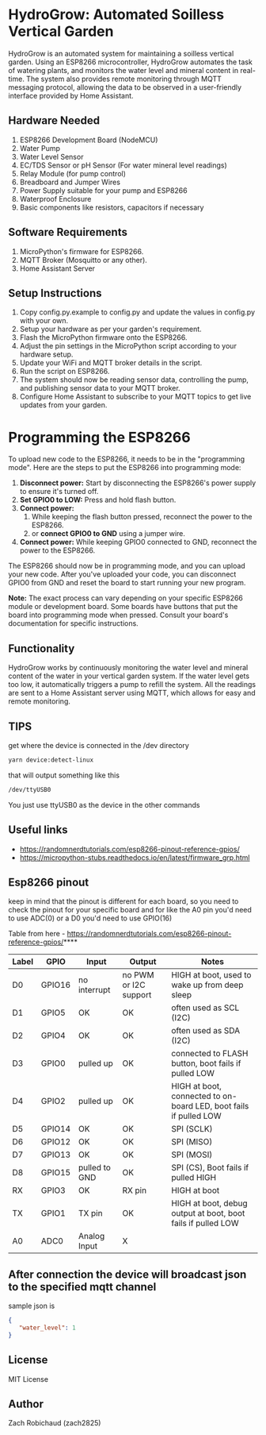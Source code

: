 # HydroGrow: Automated Soilless Vertical Garden

HydroGrow is an automated system for maintaining a soilless vertical garden. Using an ESP8266 microcontroller, HydroGrow
automates the task of watering plants, and monitors the water level and mineral content in real-time. The system also
provides remote monitoring through MQTT messaging protocol, allowing the data to be observed in a user-friendly
interface provided by Home Assistant.

## Hardware Needed

1. ESP8266 Development Board (NodeMCU)
2. Water Pump
3. Water Level Sensor
4. EC/TDS Sensor or pH Sensor (For water mineral level readings)
5. Relay Module (for pump control)
6. Breadboard and Jumper Wires
7. Power Supply suitable for your pump and ESP8266
8. Waterproof Enclosure
9. Basic components like resistors, capacitors if necessary

## Software Requirements

1. MicroPython's firmware for ESP8266.
2. MQTT Broker (Mosquitto or any other).
3. Home Assistant Server

## Setup Instructions

1. Copy config.py.example to config.py and update the values in config.py with your own.
2. Setup your hardware as per your garden's requirement.
3. Flash the MicroPython firmware onto the ESP8266.
4. Adjust the pin settings in the MicroPython script according to your hardware setup.
5. Update your WiFi and MQTT broker details in the script.
6. Run the script on ESP8266.
7. The system should now be reading sensor data, controlling the pump, and publishing sensor data to your MQTT broker.
8. Configure Home Assistant to subscribe to your MQTT topics to get live updates from your garden.

# Programming the ESP8266

To upload new code to the ESP8266, it needs to be in the "programming mode". Here are the steps to put the ESP8266 into
programming mode:

1. **Disconnect power:** Start by disconnecting the ESP8266's power supply to ensure it's turned off.
2. **Set GPIO0 to LOW:** Press and hold flash button.
3. **Connect power:** 
   1. While keeping the flash button pressed, reconnect the power to the ESP8266. 
   2. or **connect GPIO0 to GND** using a jumper wire.
4. **Connect power:** While keeping GPIO0 connected to GND, reconnect the power to the ESP8266.

The ESP8266 should now be in programming mode, and you can upload your new code. After you've uploaded your code, you
can disconnect GPIO0 from GND and reset the board to start running your new program.

**Note:** The exact process can vary depending on your specific ESP8266 module or development board. Some boards have
buttons that put the board into programming mode when pressed. Consult your board's documentation for specific
instructions.

## Functionality

HydroGrow works by continuously monitoring the water level and mineral content of the water in your vertical garden
system. If the water level gets too low, it automatically triggers a pump to refill the system. All the readings are
sent to a Home Assistant server using MQTT, which allows for easy and remote monitoring.

## TIPS

get where the device is connected in the /dev directory 
    
```bash
yarn device:detect-linux
```

that will output something like this

```bash
/dev/ttyUSB0
```

You just use ttyUSB0 as the device in the other commands

## Useful links

* https://randomnerdtutorials.com/esp8266-pinout-reference-gpios/
* https://micropython-stubs.readthedocs.io/en/latest/firmware_grp.html

## Esp8266 pinout

keep in mind that the pinout is different for each board,
so you need to check the pinout for your specific board and for like the A0 pin you'd need to use ADC(0)
or a D0 you'd need to use GPIO(16)

Table from here - https://randomnerdtutorials.com/esp8266-pinout-reference-gpios/****

| Label | GPIO   | Input         | Output                | Notes                                                             |
|-------|--------|---------------|-----------------------|-------------------------------------------------------------------|
| D0    | GPIO16 | no interrupt  | no PWM or I2C support | HIGH at boot, used to wake up from deep sleep                     |
| D1    | GPIO5  | OK            | OK                    | often used as SCL (I2C)                                           |
| D2    | GPIO4  | OK            | OK                    | often used as SDA (I2C)                                           |
| D3    | GPIO0  | pulled up     | OK                    | connected to FLASH button, boot fails if pulled LOW               |
| D4    | GPIO2  | pulled up     | OK                    | HIGH at boot, connected to on-board LED, boot fails if pulled LOW |
| D5    | GPIO14 | OK            | OK                    | SPI (SCLK)                                                        |
| D6    | GPIO12 | OK            | OK                    | SPI (MISO)                                                        |
| D7    | GPIO13 | OK            | OK                    | SPI (MOSI)                                                        |
| D8    | GPIO15 | pulled to GND | OK                    | SPI (CS), Boot fails if pulled HIGH                               |
| RX    | GPIO3  | OK            | RX pin                | HIGH at boot                                                      |
| TX    | GPIO1  | TX pin        | OK                    | HIGH at boot, debug output at boot, boot fails if pulled LOW      |
| A0    | ADC0   | Analog Input  | X                     |                                                                   |


## After connection the device will broadcast json to the specified mqtt channel

sample json is
```json
{
   "water_level": 1
}
```

## License

MIT License

## Author

Zach Robichaud (zach2825)
